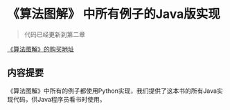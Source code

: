 # 《算法图解》 中所有例子的Java版实现

>代码已经更新到第二章

[《算法图解》的购买地址](https://item.jd.com/12148832.html)


## 内容提要

《算法图解》中所有的例子都使用Python实现，我们提供了这本书的所有Java实现代码，供Java程序员看书时使用。